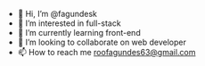 - 👋 Hi, I’m @fagundesk
- 👀 I’m interested in full-stack
- 🌱 I’m currently learning front-end
- 💞️ I’m looking to collaborate  on  web developer
- 📫 How to reach me  roofagundes63@gmail.com

<!---
fagundesk/fagundesk is a ✨ special ✨ repository because its `README.md` (this file) appears on your GitHub profile.
You can click the Preview link to take a look at your changes.
--->
